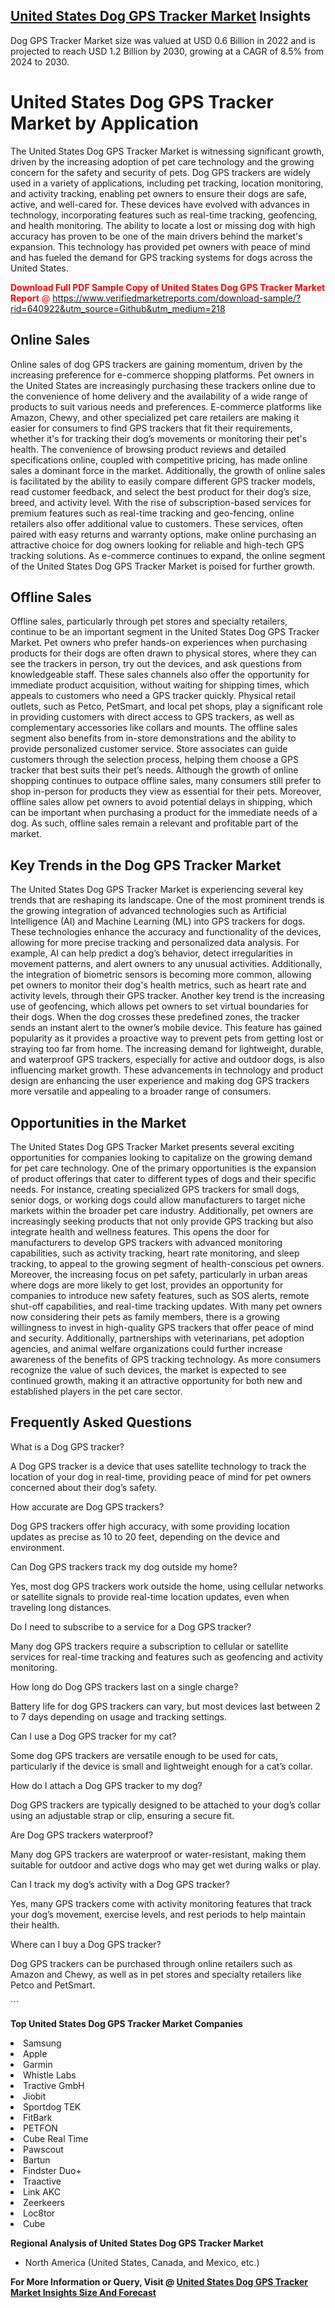 <h2><a href="https://www.verifiedmarketreports.com/download-sample/?rid=640922&amp;utm_source=Github&amp;utm_medium=218" target="_blank">United States Dog GPS Tracker Market</a> Insights</h2><p>Dog GPS Tracker Market size was valued at USD 0.6 Billion in 2022 and is projected to reach USD 1.2 Billion by 2030, growing at a CAGR of 8.5% from 2024 to 2030.</p><p> <h1>United States Dog GPS Tracker Market by Application</h1> <p>The United States Dog GPS Tracker Market is witnessing significant growth, driven by the increasing adoption of pet care technology and the growing concern for the safety and security of pets. Dog GPS trackers are widely used in a variety of applications, including pet tracking, location monitoring, and activity tracking, enabling pet owners to ensure their dogs are safe, active, and well-cared for. These devices have evolved with advances in technology, incorporating features such as real-time tracking, geofencing, and health monitoring. The ability to locate a lost or missing dog with high accuracy has proven to be one of the main drivers behind the market's expansion. This technology has provided pet owners with peace of mind and has fueled the demand for GPS tracking systems for dogs across the United States. <p><span class=""><span style="color: #ff0000;"><strong>Download Full PDF Sample Copy of United States Dog GPS Tracker Market Report</strong> @ </span><a href="https://www.verifiedmarketreports.com/download-sample/?rid=640922&amp;utm_source=Github&amp;utm_medium=218" target="_blank">https://www.verifiedmarketreports.com/download-sample/?rid=640922&amp;utm_source=Github&amp;utm_medium=218</a></span></p></p> <h2>Online Sales</h2> <p>Online sales of dog GPS trackers are gaining momentum, driven by the increasing preference for e-commerce shopping platforms. Pet owners in the United States are increasingly purchasing these trackers online due to the convenience of home delivery and the availability of a wide range of products to suit various needs and preferences. E-commerce platforms like Amazon, Chewy, and other specialized pet care retailers are making it easier for consumers to find GPS trackers that fit their requirements, whether it's for tracking their dog’s movements or monitoring their pet's health. The convenience of browsing product reviews and detailed specifications online, coupled with competitive pricing, has made online sales a dominant force in the market. Additionally, the growth of online sales is facilitated by the ability to easily compare different GPS tracker models, read customer feedback, and select the best product for their dog’s size, breed, and activity level. With the rise of subscription-based services for premium features such as real-time tracking and geo-fencing, online retailers also offer additional value to customers. These services, often paired with easy returns and warranty options, make online purchasing an attractive choice for dog owners looking for reliable and high-tech GPS tracking solutions. As e-commerce continues to expand, the online segment of the United States Dog GPS Tracker Market is poised for further growth. <h2>Offline Sales</h2> <p>Offline sales, particularly through pet stores and specialty retailers, continue to be an important segment in the United States Dog GPS Tracker Market. Pet owners who prefer hands-on experiences when purchasing products for their dogs are often drawn to physical stores, where they can see the trackers in person, try out the devices, and ask questions from knowledgeable staff. These sales channels also offer the opportunity for immediate product acquisition, without waiting for shipping times, which appeals to customers who need a GPS tracker quickly. Physical retail outlets, such as Petco, PetSmart, and local pet shops, play a significant role in providing customers with direct access to GPS trackers, as well as complementary accessories like collars and mounts. The offline sales segment also benefits from in-store demonstrations and the ability to provide personalized customer service. Store associates can guide customers through the selection process, helping them choose a GPS tracker that best suits their pet’s needs. Although the growth of online shopping continues to outpace offline sales, many consumers still prefer to shop in-person for products they view as essential for their pets. Moreover, offline sales allow pet owners to avoid potential delays in shipping, which can be important when purchasing a product for the immediate needs of a dog. As such, offline sales remain a relevant and profitable part of the market. <h2>Key Trends in the Dog GPS Tracker Market</h2> <p>The United States Dog GPS Tracker Market is experiencing several key trends that are reshaping its landscape. One of the most prominent trends is the growing integration of advanced technologies such as Artificial Intelligence (AI) and Machine Learning (ML) into GPS trackers for dogs. These technologies enhance the accuracy and functionality of the devices, allowing for more precise tracking and personalized data analysis. For example, AI can help predict a dog’s behavior, detect irregularities in movement patterns, and alert owners to any unusual activities. Additionally, the integration of biometric sensors is becoming more common, allowing pet owners to monitor their dog's health metrics, such as heart rate and activity levels, through their GPS tracker. Another key trend is the increasing use of geofencing, which allows pet owners to set virtual boundaries for their dogs. When the dog crosses these predefined zones, the tracker sends an instant alert to the owner’s mobile device. This feature has gained popularity as it provides a proactive way to prevent pets from getting lost or straying too far from home. The increasing demand for lightweight, durable, and waterproof GPS trackers, especially for active and outdoor dogs, is also influencing market growth. These advancements in technology and product design are enhancing the user experience and making dog GPS trackers more versatile and appealing to a broader range of consumers. <h2>Opportunities in the Market</h2> <p>The United States Dog GPS Tracker Market presents several exciting opportunities for companies looking to capitalize on the growing demand for pet care technology. One of the primary opportunities is the expansion of product offerings that cater to different types of dogs and their specific needs. For instance, creating specialized GPS trackers for small dogs, senior dogs, or working dogs could allow manufacturers to target niche markets within the broader pet care industry. Additionally, pet owners are increasingly seeking products that not only provide GPS tracking but also integrate health and wellness features. This opens the door for manufacturers to develop GPS trackers with advanced monitoring capabilities, such as activity tracking, heart rate monitoring, and sleep tracking, to appeal to the growing segment of health-conscious pet owners. Moreover, the increasing focus on pet safety, particularly in urban areas where dogs are more likely to get lost, provides an opportunity for companies to introduce new safety features, such as SOS alerts, remote shut-off capabilities, and real-time tracking updates. With many pet owners now considering their pets as family members, there is a growing willingness to invest in high-quality GPS trackers that offer peace of mind and security. Additionally, partnerships with veterinarians, pet adoption agencies, and animal welfare organizations could further increase awareness of the benefits of GPS tracking technology. As more consumers recognize the value of such devices, the market is expected to see continued growth, making it an attractive opportunity for both new and established players in the pet care sector. <h2>Frequently Asked Questions</h2> <p>What is a Dog GPS tracker?</p> <p>A Dog GPS tracker is a device that uses satellite technology to track the location of your dog in real-time, providing peace of mind for pet owners concerned about their dog’s safety.</p> <p>How accurate are Dog GPS trackers?</p> <p>Dog GPS trackers offer high accuracy, with some providing location updates as precise as 10 to 20 feet, depending on the device and environment.</p> <p>Can Dog GPS trackers track my dog outside my home?</p> <p>Yes, most dog GPS trackers work outside the home, using cellular networks or satellite signals to provide real-time location updates, even when traveling long distances.</p> <p>Do I need to subscribe to a service for a Dog GPS tracker?</p> <p>Many dog GPS trackers require a subscription to cellular or satellite services for real-time tracking and features such as geofencing and activity monitoring.</p> <p>How long do Dog GPS trackers last on a single charge?</p> <p>Battery life for dog GPS trackers can vary, but most devices last between 2 to 7 days depending on usage and tracking settings.</p> <p>Can I use a Dog GPS tracker for my cat?</p> <p>Some dog GPS trackers are versatile enough to be used for cats, particularly if the device is small and lightweight enough for a cat’s collar.</p> <p>How do I attach a Dog GPS tracker to my dog?</p> <p>Dog GPS trackers are typically designed to be attached to your dog’s collar using an adjustable strap or clip, ensuring a secure fit.</p> <p>Are Dog GPS trackers waterproof?</p> <p>Many dog GPS trackers are waterproof or water-resistant, making them suitable for outdoor and active dogs who may get wet during walks or play.</p> <p>Can I track my dog’s activity with a Dog GPS tracker?</p> <p>Yes, many GPS trackers come with activity monitoring features that track your dog’s movement, exercise levels, and rest periods to help maintain their health.</p> <p>Where can I buy a Dog GPS tracker?</p> <p>Dog GPS trackers can be purchased through online retailers such as Amazon and Chewy, as well as in pet stores and specialty retailers like Petco and PetSmart.</p> ```</p><p><strong>Top United States Dog GPS Tracker Market Companies</strong></p><div data-test-id=""><p><li>Samsung</li><li> Apple</li><li> Garmin</li><li> Whistle Labs</li><li> Tractive GmbH</li><li> Jiobit</li><li> Sportdog TEK</li><li> FitBark</li><li> PETFON</li><li> Cube Real Time</li><li> Pawscout</li><li> Bartun</li><li> Findster Duo+</li><li> Traactive</li><li> Link AKC</li><li> Zeerkeers</li><li> Loc8tor</li><li> Cube</li></p><div><strong>Regional Analysis of&nbsp;United States Dog GPS Tracker Market</strong></div><ul><li dir="ltr"><p dir="ltr">North America&nbsp;(United States, Canada, and Mexico, etc.)</p></li></ul><p><strong>For More Information or Query, Visit @&nbsp;</strong><strong><a href="https://www.verifiedmarketreports.com/product/dog-gps-tracker-market/?utm_source=Github&amp;utm_medium=218" target="_blank">United States Dog GPS Tracker Market Insights Size And Forecast</a></strong></p></div>
